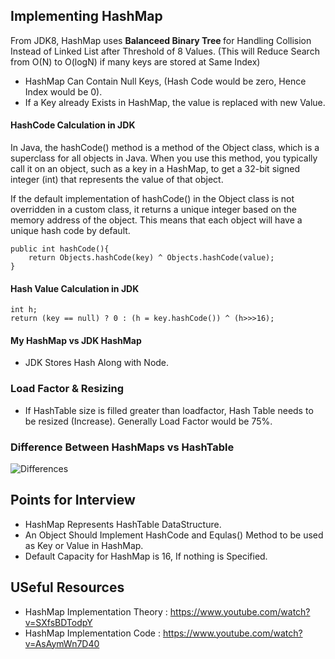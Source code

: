 <h2> Implementing HashMap </h2>

From JDK8, HashMap uses <b> Balanceed Binary Tree </b> for Handling Collision Instead of Linked List after
Threshold of 8 Values. (This will Reduce Search from O(N) to O(logN) if many keys are stored at Same Index)

* HashMap Can Contain Null Keys, (Hash Code would be zero, Hence Index would be 0).
* If a Key already Exists in HashMap, the value is replaced with new Value.

<h4> HashCode Calculation in JDK </h4>
In Java, the hashCode() method is a method of the Object class, which is a superclass for all objects in Java. When you use this method, you typically call it on an object, such as a key in a HashMap, to get a 32-bit signed integer (int) that represents the value of that object.

If the default implementation of hashCode() in the Object class is not overridden in a custom class, it returns a unique integer based on the memory address of the object. This means that each object will have a unique hash code by default.

```
public int hashCode(){
    return Objects.hashCode(key) ^ Objects.hashCode(value);
}
```

<h4> Hash Value Calculation in JDK </h4>

```
int h;
return (key == null) ? 0 : (h = key.hashCode()) ^ (h>>>16);
```

<h4> My HashMap vs JDK HashMap</h4>

* JDK Stores Hash Along with Node.

<h3> Load Factor & Resizing </h3>

* If HashTable size is filled greater than loadfactor, Hash Table needs to be resized (Increase). Generally Load Factor would be 75%.

<h3> Difference Between HashMaps vs HashTable </h3>

![Differences](Images/Differences.png)

<h2> Points for Interview </h2>

* HashMap Represents HashTable DataStructure.
* An Object Should Implement HashCode and Equlas() Method to be used as Key or Value in HashMap.
* Default Capacity for HashMap is 16, If nothing is Specified.

<h2> USeful Resources </h2>

* HashMap Implementation Theory : https://www.youtube.com/watch?v=SXfsBDTodpY
* HashMap Implementation Code : https://www.youtube.com/watch?v=AsAymWn7D40